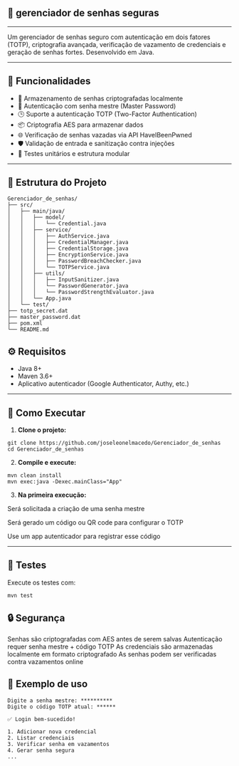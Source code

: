 <div align="left">

## 🔐 gerenciador de senhas seguras

---
  
Um gerenciador de senhas seguro com autenticação em dois fatores (TOTP), criptografia avançada, verificação de vazamento de credenciais e geração de senhas fortes. Desenvolvido em Java.

---

## 🧩 Funcionalidades

- 🔑 Armazenamento de senhas criptografadas localmente
- 🔐 Autenticação com senha mestre (Master Password)
- 🕒 Suporte a autenticação TOTP (Two-Factor Authentication)
- 📦 Criptografia AES para armazenar dados
- 🌐 Verificação de senhas vazadas via API HaveIBeenPwned
- 🛡️ Validação de entrada e sanitização contra injeções
- 🧪 Testes unitários e estrutura modular

---

## 📁 Estrutura do Projeto

```text
Gerenciador_de_senhas/
├── src/
│   ├── main/java/
│   │   ├── model/
│   │   │   └── Credential.java
│   │   ├── service/
│   │   │   ├── AuthService.java
│   │   │   ├── CredentialManager.java
│   │   │   ├── CredentialStorage.java
│   │   │   ├── EncryptionService.java
│   │   │   ├── PasswordBreachChecker.java
│   │   │   └── TOTPService.java
│   │   ├── utils/
│   │   │   ├── InputSanitizer.java
│   │   │   └── PasswordGenerator.java
│   │   │   └── PasswordStrengthEvaluator.java
│   │   └── App.java
│   └── test/
├── totp_secret.dat
├── master_password.dat
├── pom.xml
└── README.md
```
## ⚙️ Requisitos

- Java 8+
- Maven 3.6+
- Aplicativo autenticador (Google Authenticator, Authy, etc.)

---

## 🚀 Como Executar

1. **Clone o projeto:**

```
git clone https://github.com/joseleonelmacedo/Gerenciador_de_senhas
cd Gerenciador_de_senhas
```
2. **Compile e execute:**
```
mvn clean install
mvn exec:java -Dexec.mainClass="App"
```

3. **Na primeira execução:**

Será solicitada a criação de uma senha mestre

Será gerado um código ou QR code para configurar o TOTP

Use um app autenticador para registrar esse código

---

## 🧪 Testes

Execute os testes com:
```
mvn test
```

## 🔒 Segurança

Senhas são criptografadas com AES antes de serem salvas
Autenticação requer senha mestre + código TOTP
As credenciais são armazenadas localmente em formato criptografado
As senhas podem ser verificadas contra vazamentos online

## 📸 Exemplo de uso
```
Digite a senha mestre: **********
Digite o código TOTP atual: ******

✅ Login bem-sucedido!

1. Adicionar nova credencial
2. Listar credenciais
3. Verificar senha em vazamentos
4. Gerar senha segura
...
```
